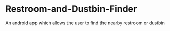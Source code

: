 # Restroom-and-Dustbin-Finder
An android app which allows the user to find the nearby restroom or dustbin
